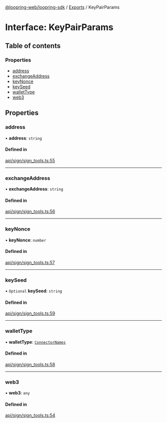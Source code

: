 [@loopring-web/loopring-sdk](../README.md) / [Exports](../modules.md) / KeyPairParams

# Interface: KeyPairParams

## Table of contents

### Properties

- [address](KeyPairParams.md#address)
- [exchangeAddress](KeyPairParams.md#exchangeaddress)
- [keyNonce](KeyPairParams.md#keynonce)
- [keySeed](KeyPairParams.md#keyseed)
- [walletType](KeyPairParams.md#wallettype)
- [web3](KeyPairParams.md#web3)

## Properties

### address

• **address**: `string`

#### Defined in

[api/sign/sign_tools.ts:55](https://github.com/Loopring/loopring_sdk/blob/b7df545/src/api/sign/sign_tools.ts#L55)

___

### exchangeAddress

• **exchangeAddress**: `string`

#### Defined in

[api/sign/sign_tools.ts:56](https://github.com/Loopring/loopring_sdk/blob/b7df545/src/api/sign/sign_tools.ts#L56)

___

### keyNonce

• **keyNonce**: `number`

#### Defined in

[api/sign/sign_tools.ts:57](https://github.com/Loopring/loopring_sdk/blob/b7df545/src/api/sign/sign_tools.ts#L57)

___

### keySeed

• `Optional` **keySeed**: `string`

#### Defined in

[api/sign/sign_tools.ts:59](https://github.com/Loopring/loopring_sdk/blob/b7df545/src/api/sign/sign_tools.ts#L59)

___

### walletType

• **walletType**: [`ConnectorNames`](../enums/ConnectorNames.md)

#### Defined in

[api/sign/sign_tools.ts:58](https://github.com/Loopring/loopring_sdk/blob/b7df545/src/api/sign/sign_tools.ts#L58)

___

### web3

• **web3**: `any`

#### Defined in

[api/sign/sign_tools.ts:54](https://github.com/Loopring/loopring_sdk/blob/b7df545/src/api/sign/sign_tools.ts#L54)
